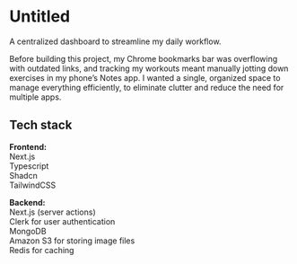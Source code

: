 # Untitled
A centralized dashboard to streamline my daily workflow.

Before building this project, my Chrome bookmarks bar was overflowing with outdated links, and tracking my workouts meant manually jotting down exercises in my phone’s Notes app. I wanted a single, organized space to manage everything efficiently, to eliminate clutter and reduce the need for multiple apps.

## Tech stack
**Frontend:**\
  Next.js\
  Typescript\
  Shadcn\
  TailwindCSS

**Backend:**\
  Next.js (server actions)\
  Clerk for user authentication \
  MongoDB \
  Amazon S3 for storing image files\
  Redis for caching
